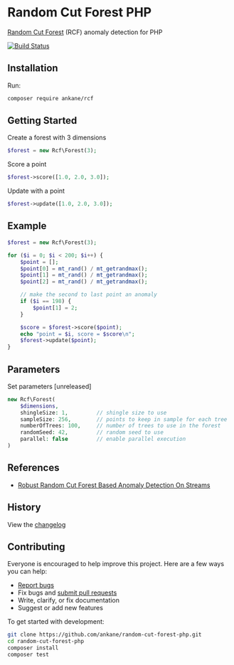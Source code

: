 # Random Cut Forest PHP

[Random Cut Forest](https://github.com/aws/random-cut-forest-by-aws) (RCF) anomaly detection for PHP

[![Build Status](https://github.com/ankane/random-cut-forest-php/workflows/build/badge.svg?branch=master)](https://github.com/ankane/random-cut-forest-php/actions)

## Installation

Run:

```sh
composer require ankane/rcf
```

## Getting Started

Create a forest with 3 dimensions

```php
$forest = new Rcf\Forest(3);
```

Score a point

```php
$forest->score([1.0, 2.0, 3.0]);
```

Update with a point

```php
$forest->update([1.0, 2.0, 3.0]);
```

## Example

```php
$forest = new Rcf\Forest(3);

for ($i = 0; $i < 200; $i++) {
    $point = [];
    $point[0] = mt_rand() / mt_getrandmax();
    $point[1] = mt_rand() / mt_getrandmax();
    $point[2] = mt_rand() / mt_getrandmax();

    // make the second to last point an anomaly
    if ($i == 198) {
        $point[1] = 2;
    }

    $score = $forest->score($point);
    echo "point = $i, score = $score\n";
    $forest->update($point);
}
```

## Parameters

Set parameters [unreleased]

```php
new Rcf\Forest(
    $dimensions,
    shingleSize: 1,         // shingle size to use
    sampleSize: 256,        // points to keep in sample for each tree
    numberOfTrees: 100,     // number of trees to use in the forest
    randomSeed: 42,         // random seed to use
    parallel: false         // enable parallel execution
)
```

## References

- [Robust Random Cut Forest Based Anomaly Detection On Streams](https://proceedings.mlr.press/v48/guha16.pdf)

## History

View the [changelog](CHANGELOG.md)

## Contributing

Everyone is encouraged to help improve this project. Here are a few ways you can help:

- [Report bugs](https://github.com/ankane/random-cut-forest-php/issues)
- Fix bugs and [submit pull requests](https://github.com/ankane/random-cut-forest-php/pulls)
- Write, clarify, or fix documentation
- Suggest or add new features

To get started with development:

```sh
git clone https://github.com/ankane/random-cut-forest-php.git
cd random-cut-forest-php
composer install
composer test
```
